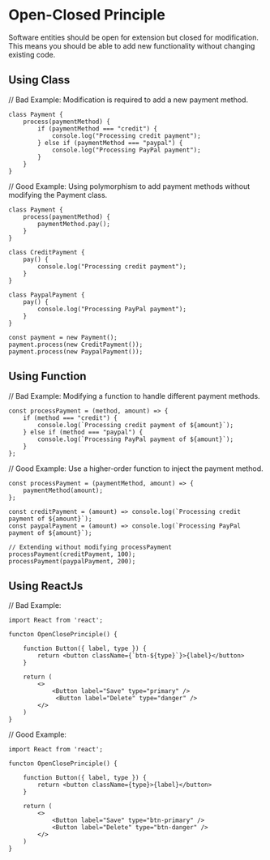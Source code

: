# Open-Closed Principle

Software entities should be open for extension but closed for modification. This means you should be able to add new functionality without changing existing code.

## Using Class

// Bad Example: Modification is required to add a new payment method.

    class Payment {
        process(paymentMethod) {
            if (paymentMethod === "credit") {
                console.log("Processing credit payment");
            } else if (paymentMethod === "paypal") {
                console.log("Processing PayPal payment");
            }
        }
    }

// Good Example: Using polymorphism to add payment methods without modifying the Payment class.

    class Payment {
        process(paymentMethod) {
            paymentMethod.pay();
        }
    }

    class CreditPayment {
        pay() {
            console.log("Processing credit payment");
        }
    }

    class PaypalPayment {
        pay() {
            console.log("Processing PayPal payment");
        }
    }

    const payment = new Payment();
    payment.process(new CreditPayment());
    payment.process(new PaypalPayment());


## Using Function

// Bad Example: Modifying a function to handle different payment methods.

    const processPayment = (method, amount) => {
        if (method === "credit") {
            console.log(`Processing credit payment of ${amount}`);
        } else if (method === "paypal") {
            console.log(`Processing PayPal payment of ${amount}`);
        }
    };

// Good Example: Use a higher-order function to inject the payment method.

    const processPayment = (paymentMethod, amount) => {
        paymentMethod(amount);
    };

    const creditPayment = (amount) => console.log(`Processing credit payment of ${amount}`);
    const paypalPayment = (amount) => console.log(`Processing PayPal payment of ${amount}`);

    // Extending without modifying processPayment
    processPayment(creditPayment, 100);
    processPayment(paypalPayment, 200);

## Using ReactJs

// Bad Example: 

    import React from 'react';

    functon OpenClosePrinciple() {

        function Button({ label, type }) {
            return <button className={`btn-${type}`}>{label}</button>
        }

        return (
            <>
                <Button label="Save" type="primary" />
                 <Button label="Delete" type="danger" />
            </>
        )
    }

// Good Example:

    import React from 'react';

    functon OpenClosePrinciple() {

        function Button({ label, type }) {
            return <button className={type}>{label}</button>
        }

        return (
            <>
                <Button label="Save" type="btn-primary" />
                <Button label="Delete" type="btn-danger" />
            </>
        )
    }